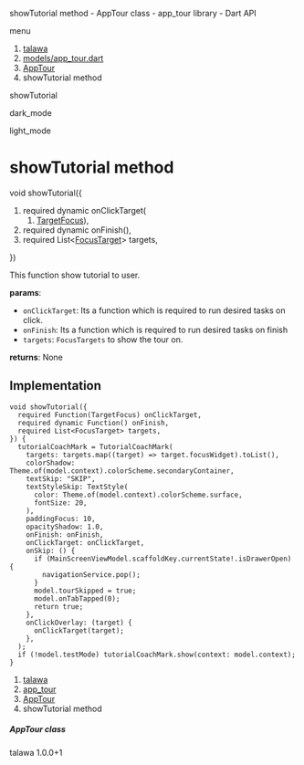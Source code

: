 




showTutorial method - AppTour class - app\_tour library - Dart API







menu

1. [talawa](../../index.html)
2. [models/app\_tour.dart](../../models_app_tour/models_app_tour-library.html)
3. [AppTour](../../models_app_tour/AppTour-class.html)
4. showTutorial method

showTutorial


dark\_mode

light\_mode




# showTutorial method


void
showTutorial({

1. required dynamic onClickTarget(
   1. [TargetFocus](https://pub.dev/documentation/tutorial_coach_mark/1.2.12/tutorial_coach_mark/TargetFocus-class.html)),
2. required dynamic onFinish(),
3. required List<[FocusTarget](../../models_app_tour/FocusTarget-class.html)> targets,

})

This function show tutorial to user.

**params**:

* `onClickTarget`: Its a function which is required to run desired tasks on click.
* `onFinish`: Its a function which is required to run desired tasks on finish
* `targets`: `FocusTargets` to show the tour on.

**returns**:
None


## Implementation

```
void showTutorial({
  required Function(TargetFocus) onClickTarget,
  required dynamic Function() onFinish,
  required List<FocusTarget> targets,
}) {
  tutorialCoachMark = TutorialCoachMark(
    targets: targets.map((target) => target.focusWidget).toList(),
    colorShadow: Theme.of(model.context).colorScheme.secondaryContainer,
    textSkip: "SKIP",
    textStyleSkip: TextStyle(
      color: Theme.of(model.context).colorScheme.surface,
      fontSize: 20,
    ),
    paddingFocus: 10,
    opacityShadow: 1.0,
    onFinish: onFinish,
    onClickTarget: onClickTarget,
    onSkip: () {
      if (MainScreenViewModel.scaffoldKey.currentState!.isDrawerOpen) {
        navigationService.pop();
      }
      model.tourSkipped = true;
      model.onTabTapped(0);
      return true;
    },
    onClickOverlay: (target) {
      onClickTarget(target);
    },
  );
  if (!model.testMode) tutorialCoachMark.show(context: model.context);
}
```

 


1. [talawa](../../index.html)
2. [app\_tour](../../models_app_tour/models_app_tour-library.html)
3. [AppTour](../../models_app_tour/AppTour-class.html)
4. showTutorial method

##### AppTour class





talawa
1.0.0+1






